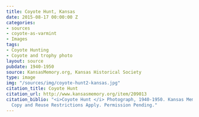 ```yaml
---
title: Coyote Hunt, Kansas
date: 2015-08-17 00:00:00 Z
categories:
- sources
- coyote-as-varmint
- Images
tags:
- Coyote Hunting
- Coyote and trophy photo
layout: source
pubdate: 1940-1950
source: KansasMemory.org, Kansas Historical Society
type: image
img: "/sources/img/coyote-hunt2-kansas.jpg"
citation_title: Coyote Hunt
citation_url: http://www.kansasmemory.org/item/209013
citation_biblio: "<i>Coyote Hunt </i> Photograph, 1940-1950. Kansas Memory. http://www.kansasmemory.org/item/209013
  Copy and Reuse Restrictions Apply. Permission Pending."
---
```


